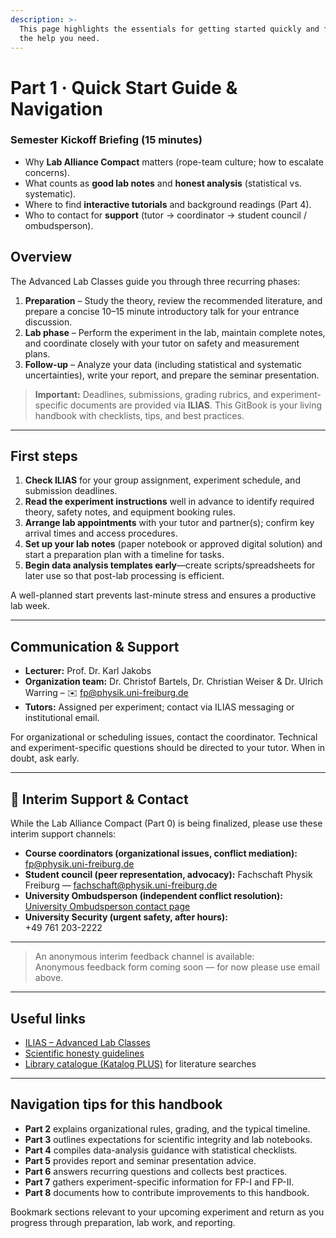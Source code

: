 ```yaml
---
description: >-
  This page highlights the essentials for getting started quickly and finding
  the help you need.
---
```


# Part 1 · Quick Start Guide & Navigation

### Semester Kickoff Briefing (15 minutes)

* Why **Lab Alliance Compact** matters (rope-team culture; how to escalate concerns).
* What counts as **good lab notes** and **honest analysis** (statistical vs. systematic).
* Where to find **interactive tutorials** and background readings (Part 4).
* Who to contact for **support** (tutor → coordinator → student council / ombudsperson).

## Overview

The Advanced Lab Classes guide you through three recurring phases:

1. **Preparation** – Study the theory, review the recommended literature, and prepare a concise 10–15 minute introductory talk for your entrance discussion.
2. **Lab phase** – Perform the experiment in the lab, maintain complete notes, and coordinate closely with your tutor on safety and measurement plans.
3. **Follow-up** – Analyze your data (including statistical and systematic uncertainties), write your report, and prepare the seminar presentation.

> **Important:** Deadlines, submissions, grading rubrics, and experiment-specific documents are provided via **ILIAS**. This GitBook is your living handbook with checklists, tips, and best practices.

***

## First steps

1. **Check ILIAS** for your group assignment, experiment schedule, and submission deadlines.
2. **Read the experiment instructions** well in advance to identify required theory, safety notes, and equipment booking rules.
3. **Arrange lab appointments** with your tutor and partner(s); confirm key arrival times and access procedures.
4. **Set up your lab notes** (paper notebook or approved digital solution) and start a preparation plan with a timeline for tasks.
5. **Begin data analysis templates early**—create scripts/spreadsheets for later use so that post-lab processing is efficient.

A well-planned start prevents last-minute stress and ensures a productive lab week.

***

## Communication & Support

* **Lecturer:** Prof. Dr. Karl Jakobs
* **Organization team:** Dr. Christof Bartels, Dr. Christian Weiser & Dr. Ulrich Warring – ✉️ fp@physik.uni-freiburg.de
* **Tutors:** Assigned per experiment; contact via ILIAS messaging or institutional email.

For organizational or scheduling issues, contact the coordinator. Technical and experiment-specific questions should be directed to your tutor. When in doubt, ask early.

***

## 🚨 Interim Support & Contact

While the Lab Alliance Compact (Part 0) is being finalized, please use these interim support channels:

* **Course coordinators (organizational issues, conflict mediation):** fp@physik.uni-freiburg.de
* **Student council (peer representation, advocacy):** Fachschaft Physik Freiburg — fachschaft@physik.uni-freiburg.de
* **University Ombudsperson (independent conflict resolution):**\
  [University Ombudsperson contact page](https://www.uni-freiburg.de/ombudsperson)
* **University Security (urgent safety, after hours):**\
  +49 761 203-2222

***

> An anonymous interim feedback channel is available:\
> Anonymous feedback form coming soon — for now please use email above.

***

## Useful links

* [ILIAS – Advanced Lab Classes](https://ilias.uni-freiburg.de)
* [Scientific honesty guidelines](https://www.physik.uni-freiburg.de/redlichkeit-en)
* [Library catalogue (Katalog PLUS)](https://www.ub.uni-freiburg.de/en/) for literature searches

***

## Navigation tips for this handbook

* **Part 2** explains organizational rules, grading, and the typical timeline.
* **Part 3** outlines expectations for scientific integrity and lab notebooks.
* **Part 4** compiles data-analysis guidance with statistical checklists.
* **Part 5** provides report and seminar presentation advice.
* **Part 6** answers recurring questions and collects best practices.
* **Part 7** gathers experiment-specific information for FP-I and FP-II.
* **Part 8** documents how to contribute improvements to this handbook.

Bookmark sections relevant to your upcoming experiment and return as you progress through preparation, lab work, and reporting.
